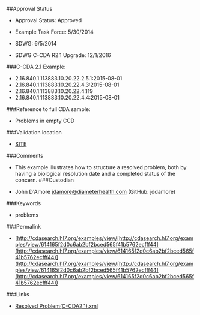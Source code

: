 ##Approval Status 

* Approval Status: Approved
* Example Task Force: 5/30/2014
* SDWG: 6/5/2014

* SDWG C-CDA R2.1 Upgrade: 12/1/2016    

###C-CDA 2.1 Example: 
 

* 2.16.840.1.113883.10.20.22.2.5.1:2015-08-01
* 2.16.840.1.113883.10.20.22.4.3:2015-08-01
* 2.16.840.1.113883.10.20.22.4.119
* 2.16.840.1.113883.10.20.22.4.4:2015-08-01


###Reference to full CDA sample:
* Problems in empty CCD


###Validation location

* [SITE](https://sitenv.org/c-cda-validator)


###Comments

* This example illustrates how to structure a resolved problem, both by having a biological resolution date and a completed status of the concern.
###Custodian

* John D'Amore jdamore@diameterhealth.com (GitHub: jddamore)



###Keywords

* problems

###Permalink 

* [http://cdasearch.hl7.org/examples/view/[http://cdasearch.hl7.org/examples/view/614165f2d0c6ab2bf2bced565f41b5762ecfff44](http://cdasearch.hl7.org/examples/view/614165f2d0c6ab2bf2bced565f41b5762ecfff44)](http://cdasearch.hl7.org/examples/view/[http://cdasearch.hl7.org/examples/view/614165f2d0c6ab2bf2bced565f41b5762ecfff44](http://cdasearch.hl7.org/examples/view/614165f2d0c6ab2bf2bced565f41b5762ecfff44))

###Links 

* [Resolved Problem(C-CDA2.1).xml](https://github.com/HL7/C-CDA-Examples/tree/master/Problems/Complete%20or%20Resolved%20Problem/Resolved%20Problem%28C-CDA2.1%29.xml)
